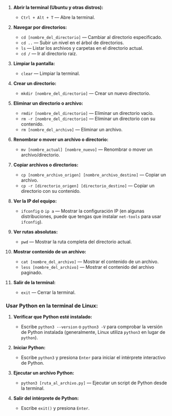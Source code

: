 
1. **Abrir la terminal (Ubuntu y otras distros):**
    
    - `Ctrl + Alt + T` — Abre la terminal.
2. **Navegar por directorios:**
    
    - `cd [nombre_del_directorio]` — Cambiar al directorio especificado.
    - `cd ..` — Subir un nivel en el árbol de directorios.
    - `ls` — Listar los archivos y carpetas en el directorio actual.
    - `cd /` — Ir al directorio raíz.
3. **Limpiar la pantalla:**
    
    - `clear` — Limpiar la terminal.
4. **Crear un directorio:**
    
    - `mkdir [nombre_del_directorio]` — Crear un nuevo directorio.
5. **Eliminar un directorio o archivo:**
    
    - `rmdir [nombre_del_directorio]` — Eliminar un directorio vacío.
    - `rm -r [nombre_del_directorio]` — Eliminar un directorio con su contenido.
    - `rm [nombre_del_archivo]` — Eliminar un archivo.
6. **Renombrar o mover un archivo o directorio:**
    
    - `mv [nombre_actual] [nombre_nuevo]` — Renombrar o mover un archivo/directorio.
7. **Copiar archivos o directorios:**
    
    - `cp [nombre_archivo_origen] [nombre_archivo_destino]` — Copiar un archivo.
    - `cp -r [directorio_origen] [directorio_destino]` — Copiar un directorio con su contenido.
8. **Ver la IP del equipo:**
    
    - `ifconfig` o `ip a` — Mostrar la configuración IP (en algunas distribuciones, puede que tengas que instalar `net-tools` para usar `ifconfig`).
9. **Ver rutas absolutas:**
    
    - `pwd` — Mostrar la ruta completa del directorio actual.
10. **Mostrar contenido de un archivo:**
    
    - `cat [nombre_del_archivo]` — Mostrar el contenido de un archivo.
    - `less [nombre_del_archivo]` — Mostrar el contenido del archivo paginado.
11. **Salir de la terminal:**
    
    - `exit` — Cerrar la terminal.

### Usar Python en la terminal de Linux:

1. **Verificar que Python esté instalado:**
    
    - Escribe `python3 --version` o `python3 -V` para comprobar la versión de Python instalada (generalmente, Linux utiliza `python3` en lugar de `python`).
2. **Iniciar Python:**
    
    - Escribe `python3` y presiona `Enter` para iniciar el intérprete interactivo de Python.
3. **Ejecutar un archivo Python:**
    
    - `python3 [ruta_al_archivo.py]` — Ejecutar un script de Python desde la terminal.
4. **Salir del intérprete de Python:**
    
    - Escribe `exit()` y presiona `Enter`.